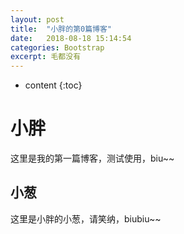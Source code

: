 ```yaml
---
layout: post
title:  "小胖的第0篇博客"
date:   2018-08-18 15:14:54
categories: Bootstrap
excerpt: 毛都没有
---
```


* content
{:toc}




# 小胖
  这里是我的第一篇博客，测试使用，biu~~
## 小葱
  这里是小胖的小葱，请笑纳，biubiu~~


<br>
<br>
